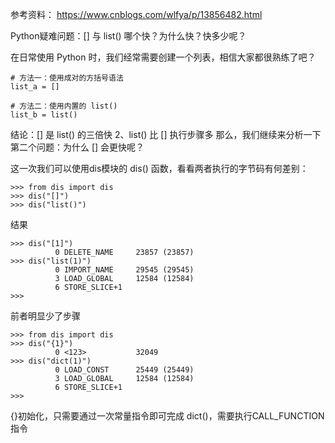 参考资料： https://www.cnblogs.com/wlfya/p/13856482.html

Python疑难问题：[] 与 list() 哪个快？为什么快？快多少呢？

在日常使用 Python 时，我们经常需要创建一个列表，相信大家都很熟练了吧？
```
# 方法一：使用成对的方括号语法
list_a = []

# 方法二：使用内置的 list()
list_b = list()
```

结论：[] 是 list() 的三倍快
2、list() 比 [] 执行步骤多
那么，我们继续来分析一下第二个问题：为什么 [] 会更快呢？

这一次我们可以使用dis模块的 dis() 函数，看看两者执行的字节码有何差别：
```
>>> from dis import dis
>>> dis("[]")
>>> dis("list()")
```
结果
```
>>> dis("[1]")
          0 DELETE_NAME     23857 (23857)
>>> dis("list(1)")
          0 IMPORT_NAME     29545 (29545)
          3 LOAD_GLOBAL     12584 (12584)
          6 STORE_SLICE+1
>>>
```
前者明显少了步骤
```
>>> from dis import dis
>>> dis("{1}")
          0 <123>           32049
>>> dis("dict(1)")
          0 LOAD_CONST      25449 (25449)
          3 LOAD_GLOBAL     12584 (12584)
          6 STORE_SLICE+1
>>>
```
{}初始化，只需要通过一次常量指令即可完成
dict()，需要执行CALL_FUNCTION指令